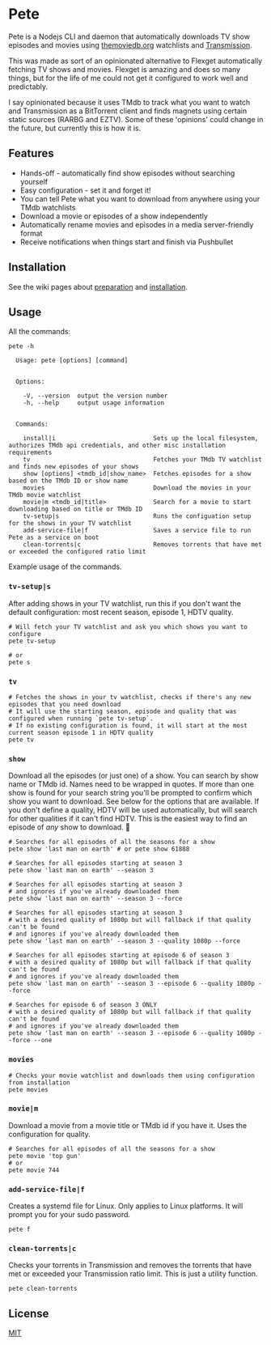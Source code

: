 # Pete

Pete is a Nodejs CLI and daemon that automatically downloads TV show episodes and movies using [themoviedb.org](https://www.themoviedb.org/ "TMdb") watchlists and [Transmission](https://transmissionbt.com/).

This was made as sort of an opinionated alternative to Flexget automatically fetching TV shows and movies. Flexget is amazing and does so many things, but for the life of me could not get it configured to work well and predictably.

I say opinionated because it uses TMdb to track what you want to watch and Transmission as a BitTorrent client and finds magnets using certain static sources (RARBG and EZTV). Some of these 'opinions' could change in the future, but currently this is how it is.

## Features

- Hands-off - automatically find show episodes without searching yourself
- Easy configuration - set it and forget it!
- You can tell Pete what you want to download from anywhere using your TMdb watchlists
- Download a movie or episodes of a show independently
- Automatically rename movies and episodes in a media server-friendly format
- Receive notifications when things start and finish via Pushbullet

## Installation

See the wiki pages about [preparation](https://github.com/grantholle/pete/wiki/Preparation) and [installation](https://github.com/grantholle/pete/wiki/Installation-instructions).

## Usage

All the commands:

```
pete -h

  Usage: pete [options] [command]


  Options:

    -V, --version  output the version number
    -h, --help     output usage information


  Commands:

    install|i                           Sets up the local filesystem, authorizes TMdb api credentials, and other misc installation requirements
    tv                                  Fetches your TMdb TV watchlist and finds new episodes of your shows
    show [options] <tmdb_id|show_name>  Fetches episodes for a show based on the TMdb ID or show name
    movies                              Download the movies in your TMdb movie watchlist
    movie|m <tmdb_id|title>             Search for a movie to start downloading based on title or TMdb ID
    tv-setup|s                          Runs the configuation setup for the shows in your TV watchlist
    add-service-file|f                  Saves a service file to run Pete as a service on boot
    clean-torrents|c                    Removes torrents that have met or exceeded the configured ratio limit
```

Example usage of the commands.

### `tv-setup|s`

After adding shows in your TV watchlist, run this if you don't want the default configuration: most recent season, episode 1, HDTV quality.

```
# Will fetch your TV watchlist and ask you which shows you want to configure
pete tv-setup

# or
pete s
```

### `tv`

```
# Fetches the shows in your tv watchlist, checks if there's any new episodes that you need download
# It will use the starting season, episode and quality that was configured when running `pete tv-setup`.
# If no existing configuration is found, it will start at the most current season episode 1 in HDTV quality
pete tv
```

### `show`

Download all the episodes (or just one) of a show. You can search by show name or TMdb id. Names need to be wrapped in quotes. If more than one show is found for your search string you'll be prompted to confirm which show you want to download. See below for the options that are available. If you don't define a quality, HDTV will be used automatically, but will search for other qualities if it can't find HDTV. This is the easiest way to find an episode of _any_ show to download. 💯

```
# Searches for all episodes of all the seasons for a show
pete show 'last man on earth' # or pete show 61888

# Searches for all episodes starting at season 3
pete show 'last man on earth' --season 3

# Searches for all episodes starting at season 3
# and ignores if you've already downloaded them
pete show 'last man on earth' --season 3 --force

# Searches for all episodes starting at season 3
# with a desired quality of 1080p but will fallback if that quality can't be found
# and ignores if you've already downloaded them
pete show 'last man on earth' --season 3 --quality 1080p --force

# Searches for all episodes starting at episode 6 of season 3
# with a desired quality of 1080p but will fallback if that quality can't be found
# and ignores if you've already downloaded them
pete show 'last man on earth' --season 3 --episode 6 --quality 1080p --force

# Searches for episode 6 of season 3 ONLY
# with a desired quality of 1080p but will fallback if that quality can't be found
# and ignores if you've already downloaded them
pete show 'last man on earth' --season 3 --episode 6 --quality 1080p --force --one
```

### `movies`

```
# Checks your movie watchlist and downloads them using configuration from installation
pete movies
```

### `movie|m`

Download a movie from a movie title or TMdb id if you have it. Uses the configuration for quality.

```
# Searches for all episodes of all the seasons for a show
pete movie 'top gun'
# or
pete movie 744
```

### `add-service-file|f`

Creates a systemd file for Linux. Only applies to Linux platforms. It will prompt you for your sudo password.

```
pete f
```

### `clean-torrents|c`

Checks your torrents in Transmission and removes the torrents that have met or exceeded your Transmission ratio limit. This is just a utility function.

```
pete clean-torrents
```

## License

[MIT](LICENSE.md)
